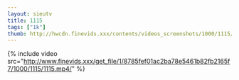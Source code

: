 ```yaml
--- 
layout: sieutv
title: 1115
tags: ["1k"]
thumb: http://hwcdn.finevids.xxx/contents/videos_screenshots/1000/1115/preview.mp4.jpg
---
```

{% include video src="http://www.finevids.xxx/get_file/1/8785fef01ac2ba78e5461b82fb2165f7/1000/1115/1115.mp4/" %} 
